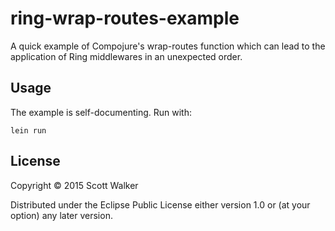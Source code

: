 # ring-wrap-routes-example

A quick example of Compojure's wrap-routes function which can lead to the application of Ring middlewares in an unexpected order.

## Usage

The example is self-documenting. Run with:

    lein run

## License

Copyright © 2015 Scott Walker

Distributed under the Eclipse Public License either version 1.0 or (at
your option) any later version.
